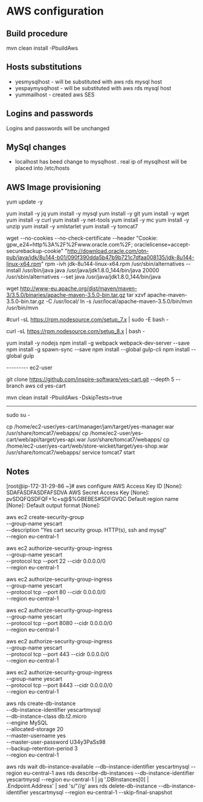 # AWS configuration 

## Build procedure

  mvn clean install -PbuildAws

## Hosts substitutions

 * yesmysqlhost - will be substituted with aws rds mysql host
 * yespaymysqlhost  - will be substituted with aws rds mysql host
 * yummailhost - created aws SES 
 
## Logins and passwords 
 
  Logins and passwords will be unchanged

## MySql changes 

 * localhost has beed change to mysqlhost . real ip of mysqlhost will be placed into /etc/hosts

## AWS Image provisioning 

yum update -y

yum install -y jq
yum install -y mysql
yum install -y git
yum install -y wget
yum install -y curl
yum install -y net-tools
yum install -y mc
yum install -y unzip
yum install -y xmlstarlet
yum install -y tomcat7


wget --no-cookies --no-check-certificate --header "Cookie: gpw_e24=http%3A%2F%2Fwww.oracle.com%2F; oraclelicense=accept-securebackup-cookie" "http://download.oracle.com/otn-pub/java/jdk/8u144-b01/090f390dda5b47b9b721c7dfaa008135/jdk-8u144-linux-x64.rpm"
rpm -ivh jdk-8u144-linux-x64.rpm
/usr/sbin/alternatives --install /usr/bin/java java  /usr/java/jdk1.8.0_144/bin/java 20000
/usr/sbin/alternatives --set java /usr/java/jdk1.8.0_144/bin/java



wget http://www-eu.apache.org/dist/maven/maven-3/3.5.0/binaries/apache-maven-3.5.0-bin.tar.gz
tar xzvf apache-maven-3.5.0-bin.tar.gz -C /usr/local/
ln -s /usr/local/apache-maven-3.5.0/bin/mvn /usr/bin/mvn

#curl -sL https://rpm.nodesource.com/setup_7.x | sudo -E bash -

curl -sL https://rpm.nodesource.com/setup_8.x | bash -

yum install -y nodejs 
npm install -g webpack webpack-dev-server --save
npm install -g spawn-sync --save
npm install --global gulp-cli
npm install --global gulp



--------- ec2-user

git clone https://github.com/inspire-software/yes-cart.git --depth 5 --branch aws
cd yes-cart

mvn clean install -PbuildAws -DskipTests=true


-------------------------------------
sudo su -

cp /home/ec2-user/yes-cart/manager/jam/target/yes-manager.war /usr/share/tomcat7/webapps/
cp /home/ec2-user/yes-cart/web/api/target/yes-api.war /usr/share/tomcat7/webapps/
cp /home/ec2-user/yes-cart/web/store-wicket/target/yes-shop.war /usr/share/tomcat7/webapps/
service tomcat7 start


## Notes

[root@ip-172-31-29-86 ~]# aws configure
AWS Access Key ID [None]: SDAFASDFASDFAFSDVA
AWS Secret Access Key [None]: pvSDQFQSDFQF+1c+s@$%GBEBES#SDFGVQC
Default region name [None]:
Default output format [None]:


aws ec2 create-security-group \
    --group-name yescart \
    --description "Yes cart security group. HTTP(s), ssh and mysql"  \
    --region eu-central-1

aws ec2 authorize-security-group-ingress \
    --group-name yescart \
    --protocol tcp --port 22 --cidr 0.0.0.0/0 \
    --region eu-central-1
   
aws ec2 authorize-security-group-ingress \
    --group-name yescart  \
    --protocol tcp --port 80 --cidr 0.0.0.0/0 \
    --region eu-central-1

aws ec2 authorize-security-group-ingress \
    --group-name yescart   \
    --protocol tcp --port 8080 --cidr 0.0.0.0/0 \
    --region eu-central-1

aws ec2 authorize-security-group-ingress \
    --group-name yescart    \
    --protocol tcp --port 443 --cidr 0.0.0.0/0 \
    --region eu-central-1

aws ec2 authorize-security-group-ingress \
    --group-name yescart \
    --protocol tcp --port 8443 --cidr 0.0.0.0/0 \
    --region eu-central-1



aws rds create-db-instance \
    --db-instance-identifier yescartmysql \
    --db-instance-class db.t2.micro \
    --engine MySQL \
    --allocated-storage 20 \
    --master-username yes \
    --master-user-password U34y3PaSs98 \
    --backup-retention-period 3 \
    --region eu-central-1

aws rds wait db-instance-available --db-instance-identifier yescartmysql  --region eu-central-1
aws rds describe-db-instances --db-instance-identifier  yescartmysql --region eu-central-1 | jq '.DBInstances[0] | .Endpoint.Address'  | sed 's/\"//g'
aws rds delete-db-instance  --db-instance-identifier  yescartmysql --region eu-central-1 --skip-final-snapshot